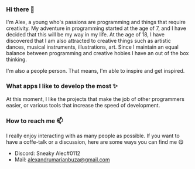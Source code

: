 ### Hi there 👋
I'm Alex, a young who's passions are programming and things that require creativity. My adventure in programming started at the age of 7, and I have decided that this will be my way in my life. At the age of 18, I have discovered that I am also attracted to creative things such as artistic dances, musical instruments, illustrations, art. Since I maintain an equal balance between programming and creative hobies I have an out of the box thinking.

I'm also a people person. That means, I'm able to inspire and get inspired.

### What apps I like to develop the most ✨
At this moment, I like the projects that make the job of other programmers easier, or various tools that increase the speed of development.

### How to reach me 📫
I really enjoy interacting with as many people as possible. If you want to have a coffe-talk or a discussion, here are some ways you can find me 😋
- Discord: Sneaky Alec#0112
- Mail: <alexandrumarianbuza@gmail.com>
